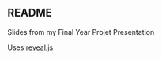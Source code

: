 ## README 

Slides from my Final Year Projet Presentation 

Uses [reveal.js](https://github.com/hakimel/reveal.js/)
